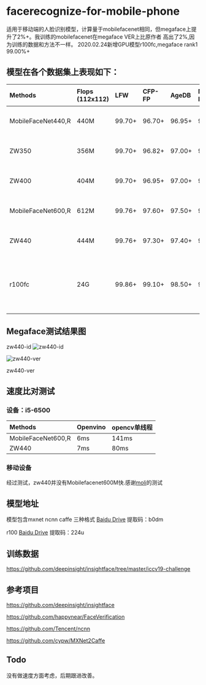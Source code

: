 # facerecognize-for-mobile-phone
适用于移动端的人脸识别模型，计算量于mobilefacenet相同，但megaface上提升了2%+。我训练的mobilefacenet在megaface VER上比原作者
高出了2%,因为训练的数据和方法不一样。
2020.02.24新增GPU模型r100fc,megaface rank1 99.00%+

## 模型在各个数据集上表现如下：
|Methods|Flops (112x112)|LFW|CFP-FP|AgeDB|Megaface-Id|Megaface-Ver@1e-6|备   注
|:----|:----|:-----|:----|:----|:-----|:-----|:-----|
|MobileFaceNet440,R|440M|99.70+|96.70+|96.95+|92.85+|94.20+|未开源
|ZW350|356M|99.70+|96.82+|97.00+|93.90+|94.70+|未开源
|ZW400|404M|99.70+|96.95+|97.00+|94.46+|95.60+|未开源
|MobileFaceNet600,R|612M|99.76+|97.60+|97.50+|95.14+|95.98+|已开源
|ZW440|444M|99.76+|97.30+|97.40+|95.25+|96.00+|已开源
|r100fc|24G|99.86+|99.10+|98.50+|99.00+|98.80+|已经取消开源

## Megaface测试结果图
zw440-id
![zw440-id](https://raw.githubusercontent.com/olojuwin/facerecognize-for-mobile-phone/master/img/zw443m-ID.jpg)

![zw440-ver](https://raw.githubusercontent.com/olojuwin/facerecognize-for-mobile-phone/master/img/zw443m-ver.jpg)

zw440-ver


## 速度比对测试
### 设备：i5-6500
|Methods|Openvino|opencv单线程|
|:----|:----|:-----|
|MobileFaceNet600,R|6ms|141ms|
|ZW440|7ms|80ms

### 移动设备
经过测试，zw440并没有Mobilefacenet600M快.感谢[moli](https://github.com/moli232777144)的测试


## 模型地址
模型包含mxnet ncnn  caffe 三种格式
[Baidu Drive](https://pan.baidu.com/s/1E27uWe4deWsE0va1u1LhrQ)   提取码：b0dm 

r100  [Baidu Drive](https://pan.baidu.com/s/1NPK2-8GUVe7UY_6jg8_OPg)   提取码：224u 


## 训练数据
https://github.com/deepinsight/insightface/tree/master/iccv19-challenge

## 参考项目
https://github.com/deepinsight/insightface

https://github.com/happynear/FaceVerification

https://github.com/Tencent/ncnn

https://github.com/cypw/MXNet2Caffe

## Todo

没有做速度方面考虑，后期跟进改善。
